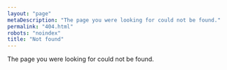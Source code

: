 ```yaml
---
layout: "page"
metaDescription: "The page you were looking for could not be found."
permalink: "404.html"
robots: "noindex"
title: "Not found"
---
```


The page you were looking for could not be found.
